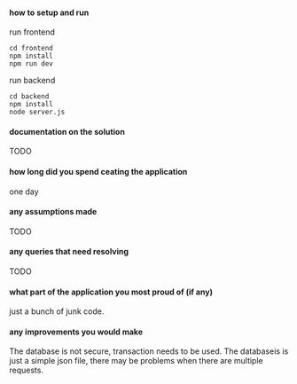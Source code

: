 #### how to setup and run

run frontend

```shell
cd frontend
npm install
npm run dev
```

run backend

```shell
cd backend
npm install
node server.js
```



#### documentation on the solution
TODO



#### how long did you spend ceating the application
one day



#### any assumptions made
TODO



#### any queries that need resolving
TODO



#### what part of the application you most proud of (if any)

just a bunch of junk code.



#### any improvements you would make

The database is not secure, transaction needs to be used. The databaseis is just a simple json file, there may be problems when there are multiple requests.
